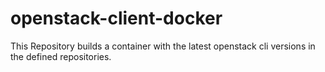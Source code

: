 # openstack-client-docker

This Repository builds a container with the latest openstack cli versions in the defined repositories.

